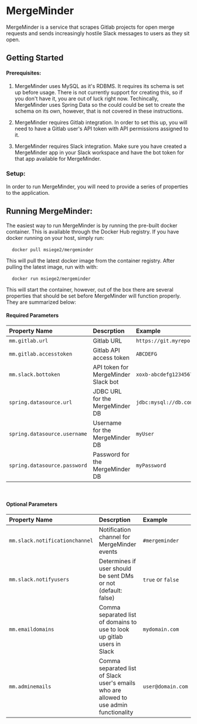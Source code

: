 # MergeMinder
MergeMinder is a service that scrapes Gitlab projects for open merge requests and sends increasingly hostile Slack messages to users as they sit open.
## Getting Started
#### Prerequisites:

1. MergeMinder uses MySQL as it's RDBMS.  It requires its schema is set up before usage.  There is not currently support for creating this, so if you don't have it, you are out of luck right now.  Techincally, MergeMinder uses Spring Data so the could could be set to create the schema on its own, however, that is not covered in these instructions. 

2. MergeMinder requires Gitlab integration.  In order to set this up, you will need to have a Gitlab user's API token with API permissions assigned to it.

3. MergeMinder requires Slack integration.  Make sure you have created a MergeMinder app in your Slack workspace and have the bot token for that app available for MergeMinder.

   

### Setup:

In order to run MergeMinder, you will need to provide a series of properties to the application.

## Running MergeMinder:

The easiest way to run MergeMinder is by running the pre-built docker container.  This is available through the Docker Hub registry.  If you have docker running on your host, simply run: 

    `docker pull msiege2/mergeminder`

This will pull the latest docker image from the container registry.  After pulling the latest image, run with with:

    `docker run msiege2/mergeminder`

This will start the container, however, out of the box there are several properties that should be set before MergeMinder will function properly.  They are summarized below: 
#### Required Parameters
 
| Property Name                  | Descrption     | Example             |
| :---                           |          :---  | :---                |
| `mm.gitlab.url`                | Gitlab URL | `https://git.myrepo.com` |
| `mm.gitlab.accesstoken`        | Gitlab API access token | `ABCDEFG` |
| `mm.slack.bottoken`            | API token for MergeMinder Slack bot | `xoxb-abcdefg12345678` |
| `spring.datasource.url`        | JDBC URL for the MergeMinder DB | `jdbc:mysql://db.com:3306/MergeMinder` |
| `spring.datasource.username`   | Username for the MergeMinder DB | `myUser` |
| `spring.datasource.password`   | Password for the MergeMinder DB | `myPassword` 
 
#### Optional Parameters

| Property Name                  | Descrption     | Example             |
| :---                           |          :---  | :---                |
| `mm.slack.notificationchannel` | Notification channel for MergeMinder events | `#mergeminder` | 
| `mm.slack.notifyusers`         | Determines if user should be sent DMs or not (default: false)  | `true` or `false`|
| `mm.emaildomains`              | Comma separated list of domains to use to look up gitlab users in Slack | `mydomain.com` |
| `mm.adminemails`               | Comma separated list of Slack user's emails who are allowed to use admin functionality | `user@domain.com` |
